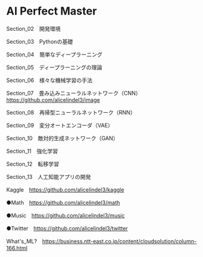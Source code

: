 # AI Perfect Master

Section_02　開発環境

Section_03　Pythonの基礎

Section_04　簡単なディープラーニング

Section_05　ディープラーニングの理論

Section_06　様々な機械学習の手法

Section_07　畳み込みニューラルネットワーク（CNN）https://github.com/alicelindel3/image

Section_08　再帰型ニューラルネットワーク（RNN）

Section_09　変分オートエンコーダ（VAE）

Section_10　敵対的生成ネットワーク（GAN）

Section_11　強化学習

Section_12　転移学習

Section_13　人工知能アプリの開発

Kaggle　https://github.com/alicelindel3/kaggle

●Math　https://github.com/alicelindel3/math

●Music　https://github.com/alicelindel3/music

●Twitter　https://github.com/alicelindel3/twitter

What's_ML?　https://business.ntt-east.co.jp/content/cloudsolution/column-166.html
